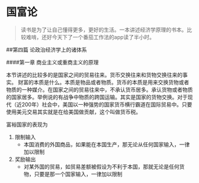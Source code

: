 # 国富论  

> 读书是为了让自己懂得更多，更好的生活。一本讲述经济学原理的书本。比较难啃，还好今天下了一个番茄工作法的app读了半小时。


##第四篇  论政治经济学上的诸体系 

####第一章  商业主义或重商主义的原理

本节讲述的比较多的是国家之间的贸易往来。货币交换往来和货物交换往来的事实。
财富的本质是什么。本质是物品或者物质。货币的本质是用来交换货物或者物质的一种媒介。在国家之间的贸易往来中，不承认货币居多。承认货物或者物质的国家居多。举例说的有战争中物质的跨国运输。其实是国家的货物交换。对于现代（近200年）社会中，美国以一种强势的国家货币横行霸道在国际贸易中。只要使用美元交易其实就是在给美国做贡献，这个叫做货币税。

富裕国家的表现为
1. 限制输入
	* 本国消费的外国商品，如果能在本国生产，那无论从任何国家输入，一律加以限制
2. 奖励输出
	* 对某外国的贸易，如贸易差额被假设为不利于本国，那就无论是任何货物，只要是那一个国家输入，一律加以限制


